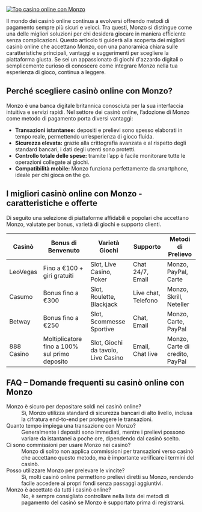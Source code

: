 [![Top casino online con Monzo](https://123-caf.pages.dev/gitsignup.png)](https://vrmoo.ru/Bt82HjjY)

<p>Il mondo dei casinò online continua a evolversi offrendo metodi di pagamento sempre più sicuri e veloci. Tra questi, Monzo si distingue come una delle migliori soluzioni per chi desidera giocare in maniera efficiente senza complicazioni. Questo articolo ti guiderà alla scoperta dei migliori casinò online che accettano Monzo, con una panoramica chiara sulle caratteristiche principali, vantaggi e suggerimenti per scegliere la piattaforma giusta. Se sei un appassionato di giochi d'azzardo digitali o semplicemente curioso di conoscere come integrare Monzo nella tua esperienza di gioco, continua a leggere.</p>  <h2>Perché scegliere casinò online con Monzo?</h2> <p>Monzo è una banca digitale britannica conosciuta per la sua interfaccia intuitiva e servizi rapidi. Nel settore dei casinò online, l’adozione di Monzo come metodo di pagamento porta diversi vantaggi:</p> <ul> <li><strong>Transazioni istantanee:</strong> depositi e prelievi sono spesso elaborati in tempo reale, permettendo un’esperienza di gioco fluida.</li> <li><strong>Sicurezza elevata:</strong> grazie alla crittografia avanzata e al rispetto degli standard bancari, i dati degli utenti sono protetti.</li> <li><strong>Controllo totale delle spese:</strong> tramite l’app è facile monitorare tutte le operazioni collegate ai giochi.</li> <li><strong>Compatibilità mobile:</strong> Monzo funziona perfettamente da smartphone, ideale per chi gioca on the go.</li> </ul>  <h2>I migliori casinò online con Monzo - caratteristiche e offerte</h2> <p>Di seguito una selezione di piattaforme affidabili e popolari che accettano Monzo, valutate per bonus, varietà di giochi e supporto clienti.</p>  <table> <thead> <tr> <th>Casinò</th> <th>Bonus di Benvenuto</th> <th>Varietà Giochi</th> <th>Supporto</th> <th>Metodi di Prelievo</th> </tr> </thead> <tbody> <tr> <td>LeoVegas</td> <td>Fino a €100 + giri gratuiti</td> <td>Slot, Live Casino, Poker</td> <td>Chat 24/7, Email</td> <td>Monzo, PayPal, Carte</td> </tr> <tr> <td>Casumo</td> <td>Bonus fino a €300</td> <td>Slot, Roulette, Blackjack</td> <td>Live chat, Telefono</td> <td>Monzo, Skrill, Neteller</td> </tr> <tr> <td>Betway</td> <td>Bonus fino a €250</td> <td>Slot, Scommesse Sportive</td> <td>Chat, Email</td> <td>Monzo, Carte, PayPal</td> </tr> <tr> <td>888 Casino</td> <td>Moltiplicatore fino a 100% sul primo deposito</td> <td>Slot, Giochi da tavolo, Live Casino</td> <td>Email, Chat live</td> <td>Monzo, Carte di credito, PayPal</td> </tr> </tbody> </table>  <h2>FAQ – Domande frequenti su casinò online con Monzo</h2> <dl> <dt>Monzo è sicuro per depositare soldi nei casinò online?</dt> <dd>Sì, Monzo utilizza standard di sicurezza bancari di alto livello, inclusa la cifratura end-to-end per proteggere le transazioni.</dd>  <dt>Quanto tempo impiega una transazione con Monzo?</dt> <dd>Generalmente i depositi sono immediati, mentre i prelievi possono variare da istantanei a poche ore, dipendendo dal casinò scelto.</dd>  <dt>Ci sono commissioni per usare Monzo nei casinò?</dt> <dd>Monzo di solito non applica commissioni per transazioni verso casinò che accettano questo metodo, ma è importante verificare i termini del casinò.</dd>  <dt>Posso utilizzare Monzo per prelevare le vincite?</dt> <dd>Sì, molti casinò online permettono prelievi diretti su Monzo, rendendo facile accedere ai propri fondi senza passaggi aggiuntivi.</dd>  <dt>Monzo è accettato da tutti i casinò online?</dt> <dd>No, è sempre consigliato controllare nella lista dei metodi di pagamento del casinò se Monzo è supportato prima di registrarsi.</dd> </dl>